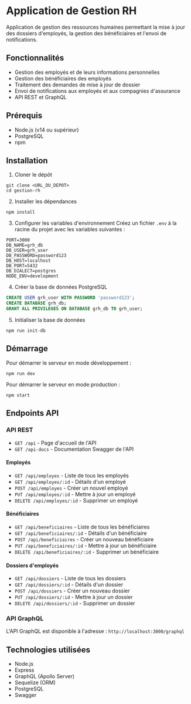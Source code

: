 # Application de Gestion RH

Application de gestion des ressources humaines permettant la mise à jour des dossiers d'employés, la gestion des bénéficiaires et l'envoi de notifications.

## Fonctionnalités

- Gestion des employés et de leurs informations personnelles
- Gestion des bénéficiaires des employés
- Traitement des demandes de mise à jour de dossier
- Envoi de notifications aux employés et aux compagnies d'assurance
- API REST et GraphQL

## Prérequis

- Node.js (v14 ou supérieur)
- PostgreSQL
- npm

## Installation

1. Cloner le dépôt
```
git clone <URL_DU_DEPOT>
cd gestion-rh
```

2. Installer les dépendances
```
npm install
```

3. Configurer les variables d'environnement
Créez un fichier `.env` à la racine du projet avec les variables suivantes :
```
PORT=3000
DB_NAME=grh_db
DB_USER=grh_user
DB_PASSWORD=password123
DB_HOST=localhost
DB_PORT=5432
DB_DIALECT=postgres
NODE_ENV=development
```

4. Créer la base de données PostgreSQL
```sql
CREATE USER grh_user WITH PASSWORD 'password123';
CREATE DATABASE grh_db;
GRANT ALL PRIVILEGES ON DATABASE grh_db TO grh_user;
```

5. Initialiser la base de données
```
npm run init-db
```

## Démarrage

Pour démarrer le serveur en mode développement :
```
npm run dev
```

Pour démarrer le serveur en mode production :
```
npm start
```

## Endpoints API

### API REST

- `GET /api` - Page d'accueil de l'API
- `GET /api-docs` - Documentation Swagger de l'API

#### Employés
- `GET /api/employes` - Liste de tous les employés
- `GET /api/employes/:id` - Détails d'un employé
- `POST /api/employes` - Créer un nouvel employé
- `PUT /api/employes/:id` - Mettre à jour un employé
- `DELETE /api/employes/:id` - Supprimer un employé

#### Bénéficiaires
- `GET /api/beneficiaires` - Liste de tous les bénéficiaires
- `GET /api/beneficiaires/:id` - Détails d'un bénéficiaire
- `POST /api/beneficiaires` - Créer un nouveau bénéficiaire
- `PUT /api/beneficiaires/:id` - Mettre à jour un bénéficiaire
- `DELETE /api/beneficiaires/:id` - Supprimer un bénéficiaire

#### Dossiers d'employés
- `GET /api/dossiers` - Liste de tous les dossiers
- `GET /api/dossiers/:id` - Détails d'un dossier
- `POST /api/dossiers` - Créer un nouveau dossier
- `PUT /api/dossiers/:id` - Mettre à jour un dossier
- `DELETE /api/dossiers/:id` - Supprimer un dossier

### API GraphQL

L'API GraphQL est disponible à l'adresse : `http://localhost:3000/graphql`

## Technologies utilisées

- Node.js
- Express
- GraphQL (Apollo Server)
- Sequelize (ORM)
- PostgreSQL
- Swagger 